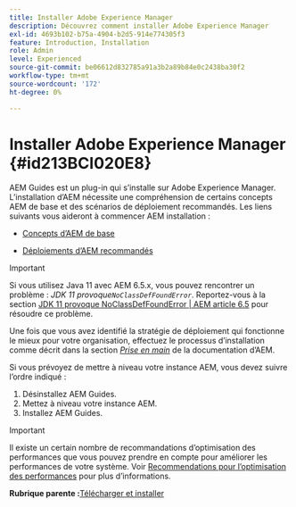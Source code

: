 ```yaml
---
title: Installer Adobe Experience Manager
description: Découvrez comment installer Adobe Experience Manager
exl-id: 4693b102-b75a-4904-b2d5-914e774305f3
feature: Introduction, Installation
role: Admin
level: Experienced
source-git-commit: be06612d832785a91a3b2a89b84e0c2438ba30f2
workflow-type: tm+mt
source-wordcount: '172'
ht-degree: 0%

---
```


# Installer Adobe Experience Manager {#id213BCI020E8}

AEM Guides est un plug-in qui s’installe sur Adobe Experience Manager. L’installation d’AEM nécessite une compréhension de certains concepts AEM de base et des scénarios de déploiement recommandés. Les liens suivants vous aideront à commencer AEM installation :

- [Concepts d’AEM de base](https://helpx.adobe.com/experience-manager/6-5/sites/deploying/using/deploy.html#BasicConcepts)

- [Déploiements d’AEM recommandés](https://helpx.adobe.com/experience-manager/6-5/sites/deploying/using/recommended-deploys.html)


>[!IMPORTANT]
>
> Si vous utilisez Java 11 avec AEM 6.5.x, vous pouvez rencontrer un problème : *JDK 11 provoque`NoClassDefFoundError`*. Reportez-vous à la section [JDK 11 provoque NoClassDefFoundError \| AEM article 6.5](https://helpx.adobe.com/experience-manager/kb/jdk-11-causes-noclassdeffounderror---aem-6-5.html) pour résoudre ce problème.

Une fois que vous avez identifié la stratégie de déploiement qui fonctionne le mieux pour votre organisation, effectuez le processus d’installation comme décrit dans la section *[Prise en main](https://experienceleague.adobe.com/docs/experience-manager-65/deploying/deploying/deploy.html?lang=frl#GettingStarted)* de la documentation d’AEM.

Si vous prévoyez de mettre à niveau votre instance AEM, vous devez suivre l’ordre indiqué :

1. Désinstallez AEM Guides.
1. Mettez à niveau votre instance AEM.
1. Installez AEM Guides.

>[!IMPORTANT]
>
> Il existe un certain nombre de recommandations d’optimisation des performances que vous pouvez prendre en compte pour améliorer les performances de votre système. Voir [Recommendations pour l’optimisation des performances](download-install-recommend-perf-optimiz.md#) pour plus d’informations.

**Rubrique parente :**&#x200B;[ Télécharger et installer](download-install.md)
